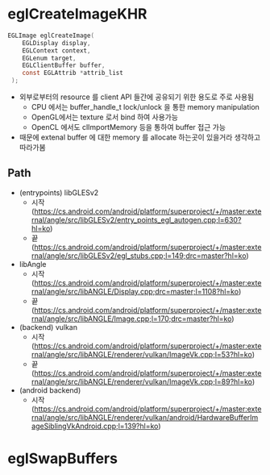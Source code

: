 # eglCreateImageKHR

```c
EGLImage eglCreateImage(
    EGLDisplay display,
    EGLContext context,
    EGLenum target,
    EGLClientBuffer buffer,
    const EGLAttrib *attrib_list
 );
```

* 외부로부터의 resource 를 client API 들간에 공유되기 위한 용도로 주로 사용됨
  * CPU 에서는 buffer_handle_t lock/unlock 을 통한 memory manipulation
  * OpenGL에서는 texture 로서 bind 하여 사용가능
  * OpenCL 에서도 clImportMemory 등을 통하여 buffer 접근 가능
* 때문에 extenal buffer 에 대한 memory 를 allocate 하는곳이 있을거라 생각하고 따라가봄

## Path

* (entrypoints) libGLESv2
  * 시작 (https://cs.android.com/android/platform/superproject/+/master:external/angle/src/libGLESv2/entry_points_egl_autogen.cpp;l=630?hl=ko)
  * 끝 (https://cs.android.com/android/platform/superproject/+/master:external/angle/src/libGLESv2/egl_stubs.cpp;l=149;drc=master?hl=ko)
* libAngle
  * 시작 (https://cs.android.com/android/platform/superproject/+/master:external/angle/src/libANGLE/Display.cpp;drc=master;l=1108?hl=ko)
  * 끝(https://cs.android.com/android/platform/superproject/+/master:external/angle/src/libANGLE/Image.cpp;l=170;drc=master?hl=ko)
* (backend) vulkan
  * 시작 (https://cs.android.com/android/platform/superproject/+/master:external/angle/src/libANGLE/renderer/vulkan/ImageVk.cpp;l=53?hl=ko)
  * 끝 (https://cs.android.com/android/platform/superproject/+/master:external/angle/src/libANGLE/renderer/vulkan/ImageVk.cpp;l=89?hl=ko)
* (android backend)
  * 시작 (https://cs.android.com/android/platform/superproject/+/master:external/angle/src/libANGLE/renderer/vulkan/android/HardwareBufferImageSiblingVkAndroid.cpp;l=139?hl=ko)

# eglSwapBuffers

